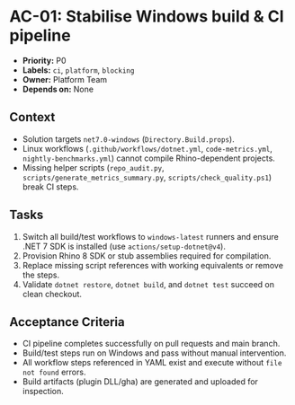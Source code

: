# AC-01: Stabilise Windows build & CI pipeline

- **Priority:** P0
- **Labels:** `ci`, `platform`, `blocking`
- **Owner:** Platform Team
- **Depends on:** None

## Context

* Solution targets `net7.0-windows` (`Directory.Build.props`).
* Linux workflows (`.github/workflows/dotnet.yml`, `code-metrics.yml`, `nightly-benchmarks.yml`) cannot compile Rhino-dependent projects.
* Missing helper scripts (`repo_audit.py`, `scripts/generate_metrics_summary.py`, `scripts/check_quality.ps1`) break CI steps.

## Tasks

1. Switch all build/test workflows to `windows-latest` runners and ensure .NET 7 SDK is installed (use `actions/setup-dotnet@v4`).
2. Provision Rhino 8 SDK or stub assemblies required for compilation.
3. Replace missing script references with working equivalents or remove the steps.
4. Validate `dotnet restore`, `dotnet build`, and `dotnet test` succeed on clean checkout.

## Acceptance Criteria

- CI pipeline completes successfully on pull requests and main branch.
- Build/test steps run on Windows and pass without manual intervention.
- All workflow steps referenced in YAML exist and execute without `file not found` errors.
- Build artifacts (plugin DLL/gha) are generated and uploaded for inspection.

